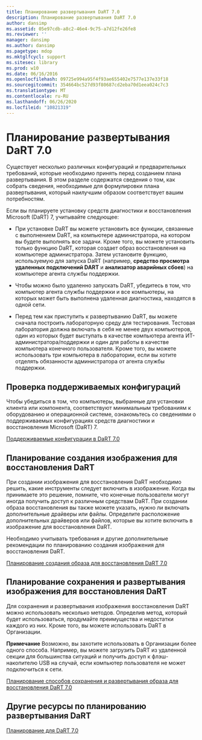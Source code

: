 ```yaml
---
title: Планирование развертывания DaRT 7.0
description: Планирование развертывания DaRT 7.0
author: dansimp
ms.assetid: 05e97cdb-a8c2-46e4-9c75-a7d12fe26fe8
ms.reviewer: ''
manager: dansimp
ms.author: dansimp
ms.pagetype: mdop
ms.mktglfcycl: support
ms.sitesec: library
ms.prod: w10
ms.date: 06/16/2016
ms.openlocfilehash: 09725e994a95f4f93ae655402e7577e137e33f18
ms.sourcegitcommit: 354664bc527d93f80687cd2eba70d1eea024c7c3
ms.translationtype: MT
ms.contentlocale: ru-RU
ms.lasthandoff: 06/26/2020
ms.locfileid: "10821319"
---
```

# Планирование развертывания DaRT 7.0


Существует несколько различных конфигураций и предварительных требований, которые необходимо принять перед созданием плана развертывания. В этом разделе содержатся сведения о том, как собрать сведения, необходимые для формулировки плана развертывания, который наилучшим образом соответствует вашим потребностям.

Если вы планируете установку средств диагностики и восстановления Microsoft (DaRT) 7, учитывайте следующее:

-   При установке DaRT вы можете установить все функции, связанные с выполнением DaRT, на компьютере администратора, на котором вы будете выполнять все задачи. Кроме того, вы можете установить только функцию DaRT, которая создает образ восстановления на компьютере администратора. Затем установите функцию, используемую для запуска DaRT (например, **средство просмотра удаленных подключений DART** и **анализатор аварийных сбоев**) на компьютере агента службы поддержки.

-   Чтобы можно было удаленно запускать DaRT, убедитесь в том, что компьютер агента службы поддержки и все компьютеры, на которых может быть выполнена удаленная диагностика, находятся в одной сети.

-   Перед тем как приступить к развертыванию DaRT, вы можете сначала построить лабораторную среду для тестирования. Тестовая лаборатория должна включать в себя не менее двух компьютеров, один из которых будет выступать в качестве компьютера агента ИТ-администратора/поддержки и один для работы в качестве компьютера конечного пользователя. Кроме того, вы можете использовать три компьютера в лаборатории, если вы хотите отделять обязанности администратора от агента службы поддержки.

## Проверка поддерживаемых конфигураций


Чтобы убедиться в том, что компьютеры, выбранные для установки клиента или компонента, соответствуют минимальным требованиям к оборудованию и операционной системе, ознакомьтесь со сведениями о поддерживаемых конфигурациях средств диагностики и восстановления Microsoft (DaRT) 7.

[Поддерживаемые конфигурации в DaRT 7.0](dart-70-supported-configurations-dart-7.md)

## Планирование создания изображения для восстановления DaRT


При создании изображения для восстановления DaRT необходимо решить, какие инструменты следует включить в изображение. Когда вы принимаете это решение, помните, что конечные пользователи могут иногда получить доступ к различным средствам DaRT. При создании образа восстановления вы также можете указать, нужно ли включать дополнительные драйверы или файлы. Определите расположение дополнительных драйверов или файлов, которые вы хотите включить в изображение для восстановления DaRT.

Необходимо учитывать требования и другие дополнительные рекомендации по планированию создания изображения для восстановления DaRT.

[Планирование создания образа для восстановления DaRT 7.0](planning-to-create-the-dart-70-recovery-image.md)

## Планирование сохранения и развертывания изображения для восстановления DaRT


Для сохранения и развертывания изображения восстановления DaRT можно использовать несколько методов. Определив метод, который будет использоваться, продумайте преимущества и недостатки каждого из них. Кроме того, вы можете использовать DaRT в Организации.

**Примечание**  Возможно, вы захотите использовать в Организации более одного способа. Например, вы можете загрузить DaRT из удаленной секции для большинства ситуаций и получить доступ к флэш-накопителю USB на случай, если компьютер пользователя не может подключиться к сети.

 

[Планирование способов сохранения и развертывания образа для восстановления DaRT 7.0](planning-how-to-save-and-deploy-the-dart-70-recovery-image.md)

## Другие ресурсы по планированию развертывания DaRT


[Планирование для DaRT 7.0](planning-for-dart-70-new-ia.md)

 

 





